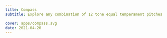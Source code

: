 ```yaml
---
title: Compass
subtitle: Explore any combination of 12 tone equal temperament pitches

cover: apps/compass.svg
date: 2021-04-20
---
```


<script setup>
import chromaCompass from './index.vue'
</script>

<client-only>
  <chroma-compass />
</client-only>
